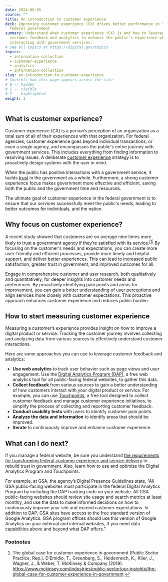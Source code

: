 ```yaml
---
date: 2024-06-05
source: ""
title: An introduction to customer experience
deck: Improving customer experience (CX) drives better performance in the
  federal government
summary: Understand what customer experience (CX) is and how to leverage
  customer feedback and analytics to enhance the public's experience when
  interacting with government services.
# See all topics at https://digital.gov/topics
topics:
  - information-collection
  - customer-experience
  - analytics
  - information-collection
slug: an-introduction-to-customer-experience
# Controls how this page appears across the site
# 0 -- hidden
# 1 -- visible
# 2 -- highlighted
weight: 1
---
```

## What is customer experience?

Customer experience (CX) is a person’s perception of an organization as a total sum of all of their experiences with that organization. For federal agencies, customer experience goes beyond individual transactions, or even a single agency, and encompasses the public's entire journey with government services. This includes everything from finding information to resolving issues. A deliberate [customer experience](https://digital.gov/topics/customer-experience/) strategy is to proactively design systems with the user in mind.

When the public has positive interactions with a government service, it builds [trust](https://digital.gov/topics/trust/) in the government as a whole. Furthermore, a strong customer experience focus makes government more effective and efficient, saving both the public and the government time and resources.

The ultimate goal of customer experience in the federal government is to ensure that our services successfully meet the public's needs, leading to better outcomes for individuals, and the nation.

## Why focus on customer experience?

A recent study showed that customers are on average nine times more likely to trust a government agency if they’re satisfied with its service.<sup><a aria-describedby="footnote-label" href="#fn1" id="footnotes-ref1">[1]</a></sup> By focusing on the customer's needs and expectations, you can create more user-friendly and efficient processes, provide more timely and helpful support, and deliver better experiences. This can lead to increased public satisfaction, greater trust in government, and improved outcomes for all.

Engage in comprehensive customer and user research, both qualitatively and quantitatively, for deeper insights into customer needs and preferences. By proactively identifying pain points and areas for improvement, you can gain a better understanding of user perceptions and align services more closely with customer expectations. This proactive approach enhances customer experience and reduces public burden.

## How to start measuring customer experience

Measuring a customer’s experience provides insight on how to improve a digital product or service. Tracking the customer journey involves collecting and analyzing data from various sources to effectively understand customer interactions.

Here are some approaches you can use to leverage customer feedback and analytics:

* **Use web analytics** to track user behavior such as page views and user engagement. Use the [Digital Analytics Program (DAP)](https://digital.gov/guides/dap/), a free web analytics tool for all public-facing federal websites, to gather this data.
* **Collect feedback** from various sources to gain a better understanding of how customers interact with your digital product or service. For example, you can use [Touchpoints](https://touchpoints.digital.gov/), a free tool designed to collect customer feedback and manage customer experience initiatives, to simplify the process of collecting and reporting customer feedback.
* **Conduct usability tests** with users to identify customer pain points.
* **Analyze the data and information** to identify areas that should be improved.
* **Iterate** to continuously improve and enhance customer experience.

## What can I do next?

If you manage a federal website, be sure you understand [the requirements for transforming federal customer experience and service delivery](https://www.whitehouse.gov/briefing-room/presidential-actions/2021/12/13/executive-order-on-transforming-federal-customer-experience-and-service-delivery-to-rebuild-trust-in-government/) to rebuild trust in government. Also, learn how to use and optimize the Digital Analytics Program and Touchpoints.

For example, at GSA, the agency’s Digital Presence Guidelines state, “All GSA public-facing websites must participate in the federal Digital Analytics Program by including the DAP tracking code on your website. All GSA public-facing websites should review site usage and search metrics at least monthly, and use the data to make informed decisions on how to continuously improve your site and exceed customer expectations. In addition to DAP, GSA sites have access to the free standard version of Google Analytics. GSA program offices should use this version of Google Analytics on your external and internal websites, if you need data capabilities above and beyond what DAP offers.”

<footer>
<h3 id="footnote-label">Footnotes</h3>
<ol>
<li id="fn1">
The global case for customer experience in government (Public Sector Practice, Rep.). D’Emidio, T., Greenberg, S., Heidenreich, K., Klier, J., Wagner, J., & Weber, T. McKinsey & Company (2019). <a href="https://www.mckinsey.com/industries/public-sector/our-insights/the-global-case-for-customer-experience-in-government"> https://www.mckinsey.com/industries/public-sector/our-insights/the-global-case-for-customer-experience-in-government</a> <a href="#footnotes-ref1" aria-label="Back to content">↩</a></li>
</ol>
</footer>
